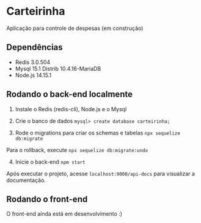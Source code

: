 # Carteirinha

Aplicação para controle de despesas (em construção)

## Dependências

- Redis 3.0.504
- Mysql 15.1 Distrib 10.4.16-MariaDB
- Node.js 14.15.1

## Rodando o back-end localmente

1) Instale o Redis (redis-cli), Node.js e o Mysql

2) Crie o banco de dados
```mysql> create database carteirinha;```

3) Rode o migrations para criar os schemas e tabelas
```npx sequelize db:migrate```

Para o rollback, execute
```npx sequelize db:migrate:undo```

4) Inicie o back-end
```npm start```

Após executar o projeto, acesse ```localhost:9000/api-docs``` para visualizar a documentação.


## Rodando o front-end

O front-end ainda está em desenvolvimento :)
